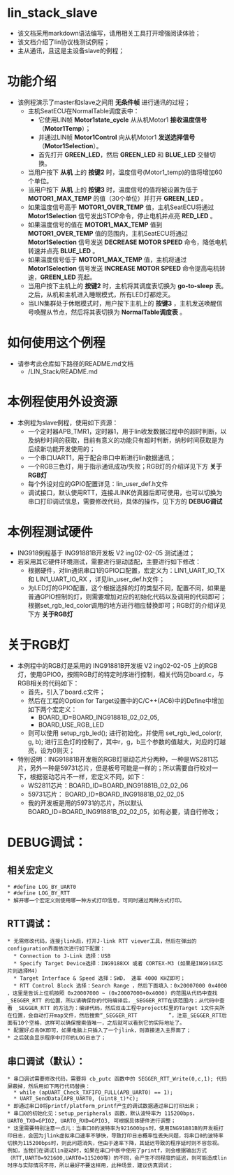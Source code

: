 # lin_stack_slave

* 该文档采用markdown语法编写，请用相关工具打开增强阅读体验；
* 该文档介绍了lin协议栈测试例程；
* 主从通讯，且这是主设备slave的例程；


# 功能介绍
  * 该例程演示了master和slave之间用 __无条件帧__ 进行通讯的过程；
    - 主机SeatECU在NormalTable调度表中：
      - 它使用LIN帧 __Motor1state_cycle__ 从从机Motor1 __接收温度信号__（__Motor1Temp__）；
      - 并通过LIN帧 __Motor1Control__ 向从机Motor1 __发送选择信号__（__Motor1Selection__）。
      -  首先打开 __GREEN_LED__，然后 __GREEN_LED__ 和 __BLUE_LED__ 交替切换。 
    - 当用户按下 __从机__ 上的 __按键2__ 时，温度信号(Motor1_temp)的值将增加60个单位。 
    - 当用户按下 __从机__ 上的 __按键3__ 时，温度信号的值将被设置为低于 __MOTOR1_MAX_TEMP__ 的值（30个单位）并打开 __GREEN_LED__ 。
    - 如果温度信号高于 __MOTOR1_OVER_TEMP__ 值，主机SeatECU将通过 __Motor1Selection__ 信号发出STOP命令，停止电机并点亮 __RED_LED__ 。 
    - 如果温度信号的值在 __MOTOR1_MAX_TEMP__ 值到 __MOTOR1_OVER_TEMP__ 值的范围内，主机SeatECU将通过 __Motor1Selection__ 信号发送 __DECREASE MOTOR SPEED__ 命令，降低电机转速并点亮 __BLUE_LED__ 。 
    - 如果温度信号低于 __MOTOR1_MAX_TEMP__ 值，主机将通过 __Motor1Selection__ 信号发送 __INCREASE MOTOR SPEED__ 命令提高电机转速，__GREEN_LED__ 亮起。 
    - 当用户按下主机上的 __按键2__ 时，主机将其调度表切换为 __go-to-sleep__ 表。 之后，从机和主机进入睡眠模式，所有LED灯都熄灭。 
    - 当LIN集群处于休眠模式时，用户按下主机上的 __按键3__ ，主机发送唤醒信号唤醒从节点，然后将其表切换为 __NormalTable调度表__ 。 


# 如何使用这个例程
  * 请参考此仓库如下路径的README.md文档
    * /LIN_Stack/README.md 


# 本例程使用外设资源
  * 本例程为slave例程，使用如下资源：
    * 一个定时器APB_TMR1，定时器1，用于lin收发数据过程中的超时判断，以及纳秒时间的获取，目前有意义的功能只有超时判断，纳秒时间获取是为后续新功能开发使用的；
    * 一个串口UART1，用于配合串口中断进行lin数据通讯；
    * 一个RGB三色灯，用于指示通讯成功/失败；RGB灯的介绍详见下方 __关于RGB灯__
    * 每个外设对应的GPIO配置详见：lin_user_def.h文件
    * 调试接口，默认使用RTT，连接JLINK仿真器后即可使用，也可以切换为串口打印调试信息，需要修改代码，具体的操作，见下方的 __DEBUG调试__


# 本例程测试硬件
  * ING918例程基于 ING91881B开发板 V2 ing02-02-05 测试通过；
  * 若采用其它硬件环境测试，需要进行驱动适配，主要进行如下修改：
    * 根据硬件，对lin通讯串口1的GPIO口配置，宏定义为：LIN1_UART_IO_TX 和 LIN1_UART_IO_RX ，详见lin_user_def.h文件；
    * 为LED灯的GPIO配置，这个根据选择的灯的类型不同，配置不同，如果是普通GPIO控制的灯，则需要增加对应的初始化代码以及调用的代码即可；根据set_rgb_led_color调用的地方进行相应替换即可；RGB灯的介绍详见下方 __关于RGB灯__


# 关于RGB灯
  * 本例程中的RGB灯是采用的 ING91881B开发板 V2 ing02-02-05 上的RGB灯，使用GPIO0，按照RGB灯的特定时序进行控制，相关代码见board.c，与RGB相关的代码如下：
    * 首先，引入了board.c文件；
    * 然后在工程的Option for Target设置中的C/C++(AC6)中的Define中增加如下两个宏定义：
      * BOARD_ID=BOARD_ING91881B_02_02_05, 
      * BOARD_USE_RGB_LED
    * 则可以使用 setup_rgb_led(); 进行初始化，并使用 set_rgb_led_color(r, g, b); 进行三色灯的控制了，其中r，g，b三个参数的值越大，对应的灯越亮，设为0则灭；
  * 特别说明：ING91881B开发板的RGB灯驱动芯片分两种，一种是WS2811芯片，另外一种是59731芯片，但是板号可能是一样的；所以需要自行校对一下，根据驱动芯片不一样，宏定义不同，如下：
    * WS2811芯片：BOARD_ID=BOARD_ING91881B_02_02_06
    * 59731芯片： BOARD_ID=BOARD_ING91881B_02_02_05
    * 我的开发板是用的59731的芯片，所以默认BOARD_ID=BOARD_ING91881B_02_02_05，如有必要，请自行修改；


# DEBUG调试：
  ## 相关宏定义
    * #define LOG_BY_UART0
    * #define LOG_BY_RTT
    * 解开哪一个宏定义则使用哪一种方式打印信息，可同时通过两种方式打印。
  ## RTT调试：
    * 无需修改代码，连接jlink后，打开J-link RTT viewer工具，然后在弹出的configuration界面依次进行如下配置：
      * Connection to J-Link 选择：USB
      * Specify Target Device选择：ING9188XX 或者 CORTEX-M3 (如果是ING916X芯片则选择M4)
      * Target Interface & Speed 选择：SWD， 速率 4000 KHZ即可；
      * RTT Control Block 选择：Search Range ，然后下面填入：0x20007000 0x4000 ，这里是告诉上位机按照 0x20007000 ~ (0x20007000+0x4000) 的范围从代码中查找 _SEGGER_RTT 的位置，所以请确保你的代码编译后，_SEGGER_RTT在该范围内；从代码中查看 _SEGGER_RTT 的方法为：编译代码，然后双击工程中project栏里的Target 1文件夹所在位置，会自动打开map文件，然后搜索“_SEGGER_RTT          ”，注意_SEGGER_RTT后面有10个空格，这样可以确保搜索值唯一，之后就可以看到它的实际地址了。
    * 配置好点击OK即可，如果电脑上只插入了一个jlink，则直接进入主界面了；
    * 之后就会显示程序中打印的LOG日志了；
  ## 串口调试（默认）：
    * 串口调试需要修改代码，需要将 cb_putc 函数中的 SEGGER_RTT_Write(0,c,1); 代码屏蔽掉，然后用如下两行代码替换：
      * while (apUART_Check_TXFIFO_FULL(APB_UART0) == 1);
      * UART_SendData(APB_UART0, (uint8_t)*c);
    * 即通过串口0将printf/platform_printf产生的调试数据通过串口打印出来；
    * 串口0的初始化见：setup_peripherals 函数，默认波特率为 115200bps，UART0_TXD=GPIO2, UART0_RXD=GPIO3, 可根据具体硬件进行调整；
    * 这里需要特别注意一点儿：当串口0的波特率为921600bps时，使用ING91881B的开发板打印日志，会因为jlink虚拟串口速率不够快，导致打印日志概率性丢失问题，将串口0的波特率切换为115200bps时，则此问题消失，但由于速率下降，其延迟导致的程序延时则不容忽视。例如，当我们在调试lin驱动时，如果在串口中断中使用了printf，则会根据输出方式（RTT,UART0=921600,UART0=115200等）的不同，会产生不同程度的延迟，则可能造成lin时序与实际情况不符，所以最好不要这样用，此种场景，建议仿真调试；



